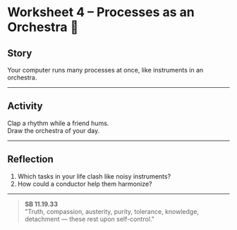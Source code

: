 # Worksheet 4 – Processes as an Orchestra 🎻

## Story
Your computer runs many processes at once, like instruments in an orchestra.  

---

## Activity
Clap a rhythm while a friend hums.  
Draw the orchestra of your day.  

---

## Reflection
1. Which tasks in your life clash like noisy instruments?  
2. How could a conductor help them harmonize?  

---

> **SB 11.19.33**  
> "Truth, compassion, austerity, purity, tolerance, knowledge, detachment — these rest upon self-control."
